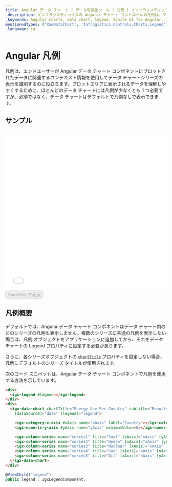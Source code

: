 ```yaml
---
title: Angular データ チャート | データ可視化ツール | 凡例 | インフラジスティックス
_description: インフラジスティックスの Angular チャート コントロールの凡例は、プロットされたデータに関連するコンテキスト情報を表示します。Ignite UI for Angular グラフ凡例をお試しください!
_keywords: Angular charts, data chart, legend, Ignite UI for Angular, Infragistics, Angular チャート, データ チャート, 凡例, インフラジスティックス
mentionedTypes: ['XamDataChart', 'Infragistics.Controls.Charts.Legend']
_language: ja
---
```


# Angular 凡例

凡例は、エンドユーザーが Angular データ チャート コンポネントにプロットされたデータに関連するコンテキスト情報を使用してデータ チャートシリーズの表示を識別するのに役立ちます。プロットエリアに表示されるデータを理解しやすくするために、ほとんどのデータ チャートには凡例が少なくとも 1 つ必要ですが、必須ではなく、データ チャートはデフォルトで凡例なしで表示できます。

## サンプル

<div class="sample-container loading" style="height: 500px">
    <iframe id="data-chart-legends-iframe" src='{environment:dvDemosBaseUrl}/charts/data-chart-legends' width="100%" height="100%" seamless frameBorder="0" onload="onXPlatSampleIframeContentLoaded(this);"></iframe>
</div>
<div>
    <button data-localize="stackblitz" disabled class="stackblitz-btn" data-iframe-id="data-chart-legends-iframe" data-demos-base-url="{environment:dvDemosBaseUrl}">StackBlitz で表示
    </button>


</div>

<div class="divider--half"></div>

## 凡例概要

デフォルトでは、Angular データ チャート コンポネントはデータ チャート内のどのシリーズの凡例も表示しません。複数のシリーズに共通の凡例を表示したい場合は、凡例 オブジェクトをアプリケーションに追加してから、それをデータ チャートの Legend プロパティに設定する必要があります。

さらに、各シリーズオブジェクトの [`chartTitle`]({environment:dvapibaseurl}/products/ignite-ui-angular/api/docs/typescript/latest/classes/igxseriesviewercomponent.html#charttitle) プロパティを設定しない場合、凡例にデフォルトのシリーズ タイトルが使用されます。

次のコード スニペットは、Angular データ チャート コンポネントで凡例を使用する方法を示しています。

```html
<div>
  <igx-legend #legend></igx-legend>
</div>
<div>
  <igx-data-chart chartTitle="Energy Use Per Country" subtitle="Results over a two year period" height="600px" width="100%"
    [dataSource]="data" [legend]="legend">

    <igx-category-x-axis #xAxis name="xAxis" label="Country"></igx-category-x-axis>
    <igx-numeric-y-axis #yAxis name="yAxis" minimumValue=0></igx-numeric-y-axis>

    <igx-column-series name="series1" title="Coal" [xAxis]="xAxis" [yAxis]="yAxis" valueMemberPath="Coal"></igx-column-series>
    <igx-column-series name="series2" title="Hydro" [xAxis]="xAxis" [yAxis]="yAxis" valueMemberPath="Hydro"></igx-column-series>
    <igx-column-series name="series3" title="Nuclear" [xAxis]="xAxis" [yAxis]="yAxis" valueMemberPath="Nuclear"></igx-column-series>
    <igx-column-series name="series4" title="Gas" [xAxis]="xAxis" [yAxis]="yAxis" valueMemberPath="Gas"></igx-column-series>
    <igx-column-series name="series5" title="Oil" [xAxis]="xAxis" [yAxis]="yAxis" valueMemberPath="Oil"></igx-column-series>
  </igx-data-chart>
</div>
```

```ts
@ViewChild("legend")
public legend : IgxLegendComponent;
```
